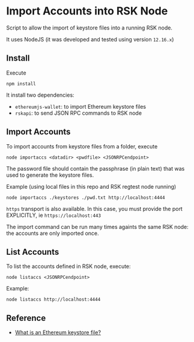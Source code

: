 # Import Accounts into RSK Node

Script to allow the import of keystore files into a 
running RSK node.

It uses NodeJS (it was developed and tested using version `12.16.x`)

## Install

Execute

```
npm install
```

It install two dependencies:

- `ethereumjs-wallet`: to import Ethereum keystore files
- `rskapi`: to send JSON RPC commands to RSK node

## Import Accounts

To import accounts from keystore files from a folder, execute
```
node importaccs <datadir> <pwdfile> <JSONRPCendpoint>
```

The password file should contain the passphrase (in plain text)
that was used to generate the keystore files.

Example (using local files in this repo and RSK regtest node running)

```
node importaccs ./keystores ./pwd.txt http://localhost:4444
```

`https` transport is also available. In this case, you must
provide the port EXPLICITLY, ie `https://localhost:443`

The import command can be run many times againts the same
RSK node: the accounts are only imported once.

## List Accounts

To list the accounts defined in RSK node, execute:

```
node listaccs <JSONRPCendpoint>
```

Example:
```
node listaccs http://localhost:4444
```

## Reference

- [What is an Ethereum keystore file?](https://medium.com/@julien.maffre/what-is-an-ethereum-keystore-file-86c8c5917b97)

